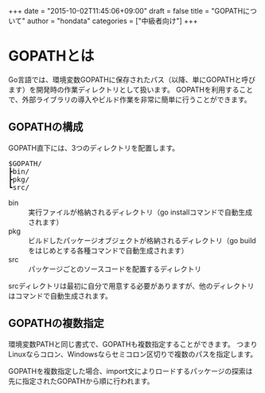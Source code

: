 +++
date = "2015-10-02T11:45:06+09:00"
draft = false
title = "GOPATHについて"
author = "hondata"
categories = ["中級者向け"]
+++

# GOPATHとは

Go言語では、環境変数GOPATHに保存されたパス（以降、単にGOPATHと呼びます）を開発時の作業ディレクトリとして扱います。
GOPATHを利用することで、外部ライブラリの導入やビルド作業を非常に簡単に行うことができます。

## GOPATHの構成

GOPATH直下には、3つのディレクトリを配置します。

<pre class="output">
$GOPATH/
┣bin/
┣pkg/
┗src/
</pre>

<dl>
  <dt>bin</dt>
  <dd>実行ファイルが格納されるディレクトリ（go installコマンドで自動生成されます）</dd>

  <dt>pkg</dt>
  <dd>ビルドしたパッケージオブジェクトが格納されるディレクトリ（go buildをはじめとする各種コマンドで自動生成されます）</dd>

  <dt>src</dt>
  <dd>パッケージごとのソースコードを配置するディレクトリ</dd>
</dl>

srcディレクトリは最初に自分で用意する必要がありますが、他のディレクトリはコマンドで自動生成されます。

## GOPATHの複数指定

環境変数PATHと同じ書式で、GOPATHも複数指定することができます。
つまりLinuxならコロン、Windowsならセミコロン区切りで複数のパスを指定します。

GOPATHを複数指定した場合、import文によりロードするパッケージの探索は先に指定されたGOPATHから順に行われます。

